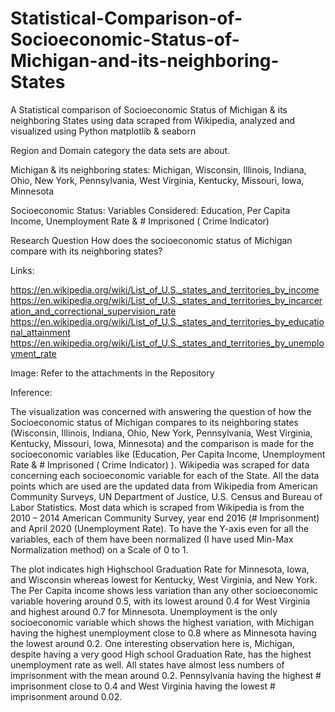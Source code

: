 # Statistical-Comparison-of-Socioeconomic-Status-of-Michigan-and-its-neighboring-States
A Statistical comparison of Socioeconomic Status of Michigan &amp; its neighboring States using data scraped from Wikipedia, analyzed and visualized using Python matplotlib &amp; seaborn


Region and Domain category the data sets are about.

Michigan & its neighboring states:
Michigan, Wisconsin, Illinois, Indiana, Ohio, New York, Pennsylvania, West Virginia, Kentucky, Missouri, Iowa, Minnesota

Socioeconomic Status: Variables Considered: Education, Per Capita Income, Unemployment Rate & # Imprisoned ( Crime Indicator)

Research Question
	How does the socioeconomic status of Michigan compare with its neighboring states?


Links:


https://en.wikipedia.org/wiki/List_of_U.S._states_and_territories_by_income
https://en.wikipedia.org/wiki/List_of_U.S._states_and_territories_by_incarceration_and_correctional_supervision_rate
https://en.wikipedia.org/wiki/List_of_U.S._states_and_territories_by_educational_attainment
https://en.wikipedia.org/wiki/List_of_U.S._states_and_territories_by_unemployment_rate 

Image: Refer to the attachments in the Repository

Inference:

The visualization was concerned with answering the question of how the Socioeconomic status of Michigan compares to its neighboring states (Wisconsin, Illinois, Indiana, Ohio, New York, Pennsylvania, West Virginia, Kentucky, Missouri, Iowa, Minnesota) and the comparison is made for the socioeconomic variables like (Education, Per Capita Income, Unemployment Rate & # Imprisoned ( Crime Indicator) ).
Wikipedia was scraped for data concerning each socioeconomic variable for each of the State. All the data points which are used are the updated data from Wikipedia from American Community Surveys, UN Department of Justice, U.S. Census and Bureau of Labor Statistics. Most data which is scraped from Wikipedia is from the 2010 – 2014 American Community Survey, year end 2016 (# Imprisonment) and April 2020 (Unemployment Rate). To have the Y-axis even for all the variables, each of them have been normalized (I have used Min-Max Normalization method) on a Scale of 0 to 1.

The plot indicates high Highschool Graduation Rate for Minnesota, Iowa, and Wisconsin whereas lowest for Kentucky, West Virginia, and New York. The Per Capita income shows less variation than any other socioeconomic variable hovering around 0.5, with its lowest around 0.4 for West Virginia and highest around 0.7 for Minnesota. Unemployment is the only socioeconomic variable which shows the highest variation, with Michigan having the highest unemployment close to 0.8 where as Minnesota having the lowest around 0.2. One interesting observation here is, Michigan, despite having a very good High school Graduation Rate, has the highest unemployment rate as well. All states have almost less numbers of imprisonment with the mean around 0.2. Pennsylvania having the highest # imprisonment close to 0.4 and West Virginia having the lowest # imprisonment around 0.02.
